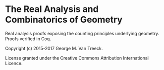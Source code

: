 # The Real Analysis and Combinatorics of Geometry

Real analysis proofs exposing the counting principles underlying geometry. Proofs verified in Coq.

Copyright (c) 2015-2017 George M. Van Treeck.

License granted under the Creative Commons Attribution International Licence.
